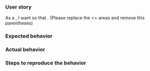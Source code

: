 ### User story
As a <type of user>, I want <some goal> so that <some reason>. (Please replace the <> areas and remove this parentheses)

### Expected behavior

### Actual behavior

### Steps to reproduce the behavior
